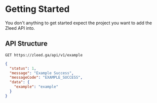 # Getting Started

You don't anything to get started expect the project you want to add the Zleed API into.

## API Structure

`GET https://zleed.ga/api/v1/example`

```json
{
  "status": 1,
  "message": "Example Success",
  "messageCode": "EXAMPLE_SUCCESS",
  "data": {
    "example": "example"
  }
}
```